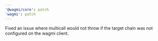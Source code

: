 ```yaml
---
'@wagmi/core': patch
'wagmi': patch
---
```


Fixed an issue where multicall would not throw if the target chain was not configured on the wagmi client.

